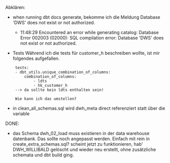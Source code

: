 Abklären:

- when running dbt docs generate, bekomme ich die Meldung Database 'DWS' does not exist or not authorized.
  - 11:48:29  Encountered an error while generating catalog: Database Error
    002003 (02000): SQL compilation error:
    Database 'DWS' does not exist or not authorized.

 - Tests 
    Während ich die tests für customer_h beschreiben wollte, ist mir folgendes aufgefallen.
    
        tests:
        - dbt_utils.unique_combination_of_columns:
            combination_of_columns:
                - ldts          
                - hk_customer_h
        --> da sollte kein ldts enthalten sein!
        
        Wie kann ich das umstellen?


- in clean_all_schemas.sql wird dwh_meta direct referenziert statt über die variable


DONE:

  
- das Schema dwh_02_load muss existieren in der data warehouse datenbank. Das sollte noch angepasst werden.
  Einfach mit rein in create_extra_schemas.sql?
  scheint jetzt zu funktionieren, hab' DWH_WILLIBALD gelöscht und wieder neu erstellt, ohne zusätzliche schemata und dbt build ging.
